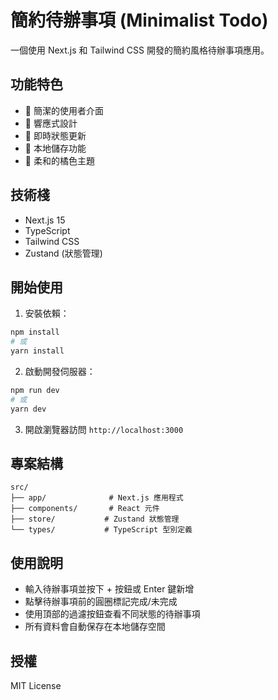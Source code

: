 # 簡約待辦事項 (Minimalist Todo)

一個使用 Next.js 和 Tailwind CSS 開發的簡約風格待辦事項應用。

## 功能特色

- 🎯 簡潔的使用者介面
- 📱 響應式設計
- 🔄 即時狀態更新
- 💾 本地儲存功能
- 🎨 柔和的橘色主題

## 技術棧

- Next.js 15
- TypeScript
- Tailwind CSS
- Zustand (狀態管理)

## 開始使用

1. 安裝依賴：

```bash
npm install
# 或
yarn install
```

2. 啟動開發伺服器：

```bash
npm run dev
# 或
yarn dev
```

3. 開啟瀏覽器訪問 `http://localhost:3000`

## 專案結構

```
src/
├── app/              # Next.js 應用程式
├── components/       # React 元件
├── store/           # Zustand 狀態管理
└── types/           # TypeScript 型別定義
```

## 使用說明

- 輸入待辦事項並按下 + 按鈕或 Enter 鍵新增
- 點擊待辦事項前的圓圈標記完成/未完成
- 使用頂部的過濾按鈕查看不同狀態的待辦事項
- 所有資料會自動保存在本地儲存空間

## 授權

MIT License
